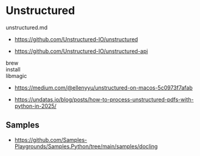 # Unstructured

unstructured.md

*   https://github.com/Unstructured-IO/unstructured

*   https://github.com/Unstructured-IO/unstructured-api

brew \
    install \
        libmagic

*   https://medium.com/@ellenyyu/unstructured-on-macos-5c0973f7afab

*   https://undatas.io/blog/posts/how-to-process-unstructured-pdfs-with-python-in-2025/



## Samples

*   https://github.com/Samples-Playgrounds/Samples.Python/tree/main/samples/docling



